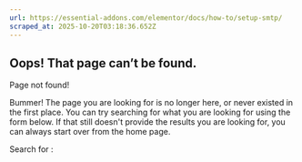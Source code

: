 ```yaml
---
url: https://essential-addons.com/elementor/docs/how-to/setup-smtp/
scraped_at: 2025-10-20T03:18:36.652Z
---
```


## Oops! That page can’t be found.

Page not found!

Bummer! The page you are looking for is no longer here, or never existed in the first place. You can try searching for what you are looking for using the form below. If that still doesn't provide the results you are looking for, you can always start over from the home page.

Search for :